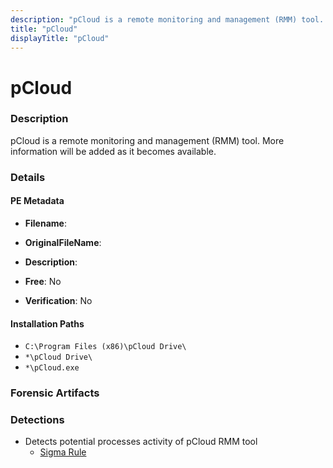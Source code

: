 ```yaml
---
description: "pCloud is a remote monitoring and management (RMM) tool. More information will be added as it becomes available."
title: "pCloud"
displayTitle: "pCloud"
---
```




# pCloud


### Description

pCloud is a remote monitoring and management (RMM) tool. More information will be added as it becomes available.




### Details


#### PE Metadata
- **Filename**: 
- **OriginalFileName**: 
- **Description**: 


- **Free**: No

- **Verification**: No




#### Installation Paths
- `C:\Program Files (x86)\pCloud Drive\`
- `*\pCloud Drive\`
- `*\pCloud.exe`

### Forensic Artifacts






### Detections
- Detects potential processes activity of pCloud RMM tool
  - [Sigma Rule](https://github.com/magicsword-io/LOLRMM/blob/main/detections/sigma/pcloud_processes_sigma.yml)



